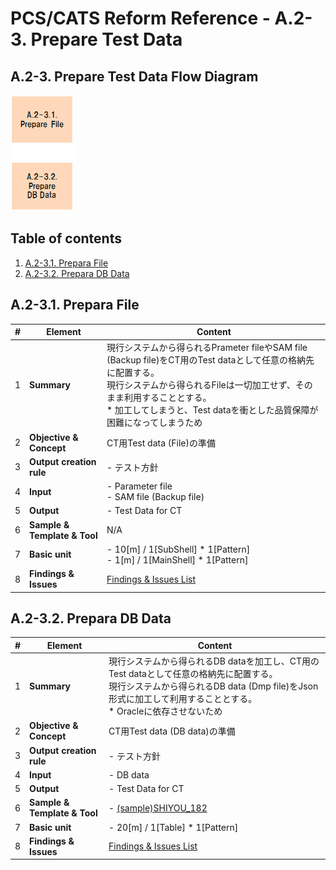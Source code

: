 # PCS/CATS Reform Reference - A.2-3. Prepare Test Data


## A.2-3. Prepare Test Data Flow Diagram

![a2-3-prepare-test-data-flow](images/reform-process-flow_2-3.png)


## Table of contents

1. [A.2-3.1. Prepara File](#a2-31-prepara-file)
1. [A.2-3.2. Prepara DB Data](#a2-32-prepara-db-data)


## A.2-3.1. Prepara File

| #  | Element                      | Content |
|----|------------------------------|---|
| 1  | **Summary**                  | 現行システムから得られるPrameter fileやSAM file (Backup file)をCT用のTest dataとして任意の格納先に配置する。<br> 現行システムから得られるFileは一切加工せず、そのまま利用することとする。 <BR>  * 加工してしまうと、Test dataを衝とした品質保障が困難になってしまうため |
| 2  | **Objective & Concept**      | CT用Test data (File)の準備 |
| 3  | **Output creation rule**     | - テスト方針 |
| 4  | **Input**                    | - Parameter file <BR> - SAM file (Backup file) |
| 5  | **Output**                   | - Test Data for CT |
| 6  | **Sample & Template & Tool** | N/A |
| 7  | **Basic unit**               | - 10[m] / 1[SubShell] * 1[Pattern] <BR> - 1[m] / 1[MainShell] * 1[Pattern] |
| 8  | **Findings & Issues**        | [Findings & Issues List](https://jp.nissan.biz/redmine/projects/coe_guideline/issues?query_id=518) |


## A.2-3.2. Prepara DB Data

| #  | Element                      | Content |
|----|------------------------------|---|
| 1  | **Summary**                  | 現行システムから得られるDB dataを加工し、CT用のTest dataとして任意の格納先に配置する。<br> 現行システムから得られるDB data (Dmp file)をJson形式に加工して利用することとする。 <BR>  * Oracleに依存させないため |
| 2  | **Objective & Concept**      | CT用Test data (DB data)の準備 |
| 3  | **Output creation rule**     | - テスト方針 |
| 4  | **Input**                    | - DB data |
| 5  | **Output**                   | - Test Data for CT |
| 6  | **Sample & Template & Tool** | - [(sample)SHIYOU_182](reform_sample/SHIYOU_182.json) |
| 7  | **Basic unit**               | - 20[m] / 1[Table] * 1[Pattern] |
| 8  | **Findings & Issues**        | [Findings & Issues List](https://jp.nissan.biz/redmine/projects/coe_guideline/issues?query_id=519) |